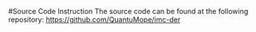 #Source Code Instruction
The source code can be found at the following repository: https://github.com/QuantuMope/imc-der

